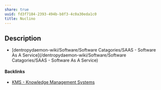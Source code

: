 ```yaml
---
share: true
uuid: fd3f7184-2393-494b-b8f3-4c0a30eda1c0
title: Nuclino
---
```

## Description

* [dentropydaemon-wiki/Software/Software Catagories/SAAS - Software As A Service](/dentropydaemon-wiki/Software/Software Catagories/SAAS - Software As A Service)

#### Backlinks

* [KMS - Knowledge Management Systems](/6aef6fe9-4c4e-4f3a-850c-e163e2303f81)